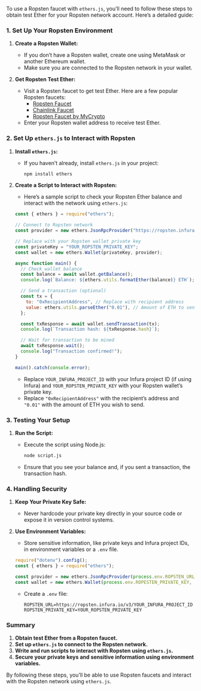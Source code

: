 To use a Ropsten faucet with `ethers.js`, you’ll need to follow these steps to obtain test Ether for your Ropsten network account. Here’s a detailed guide:

### 1. **Set Up Your Ropsten Environment**

1. **Create a Ropsten Wallet:**
   - If you don’t have a Ropsten wallet, create one using MetaMask or another Ethereum wallet.
   - Make sure you are connected to the Ropsten network in your wallet.

2. **Get Ropsten Test Ether:**
   - Visit a Ropsten faucet to get test Ether. Here are a few popular Ropsten faucets:
     - [Ropsten Faucet](https://faucet.ropsten.be/)
     - [Chainlink Faucet](https://faucets.chain.link/ropsten)
     - [Ropsten Faucet by MyCrypto](https://faucet.ropsten.be/)
   - Enter your Ropsten wallet address to receive test Ether.

### 2. **Set Up `ethers.js` to Interact with Ropsten**

1. **Install `ethers.js`:**
   - If you haven’t already, install `ethers.js` in your project:

     ```bash
     npm install ethers
     ```

2. **Create a Script to Interact with Ropsten:**
   - Here’s a sample script to check your Ropsten Ether balance and interact with the network using `ethers.js`:

   ```javascript
   const { ethers } = require("ethers");

   // Connect to Ropsten network
   const provider = new ethers.JsonRpcProvider("https://ropsten.infura.io/v3/YOUR_INFURA_PROJECT_ID");

   // Replace with your Ropsten wallet private key
   const privateKey = "YOUR_ROPSTEN_PRIVATE_KEY";
   const wallet = new ethers.Wallet(privateKey, provider);

   async function main() {
     // Check wallet balance
     const balance = await wallet.getBalance();
     console.log(`Balance: ${ethers.utils.formatEther(balance)} ETH`);

     // Send a transaction (optional)
     const tx = {
       to: "0xRecipientAddress", // Replace with recipient address
       value: ethers.utils.parseEther("0.01"), // Amount of ETH to send
     };

     const txResponse = await wallet.sendTransaction(tx);
     console.log(`Transaction hash: ${txResponse.hash}`);

     // Wait for transaction to be mined
     await txResponse.wait();
     console.log("Transaction confirmed!");
   }

   main().catch(console.error);
   ```

   - Replace `YOUR_INFURA_PROJECT_ID` with your Infura project ID (if using Infura) and `YOUR_ROPSTEN_PRIVATE_KEY` with your Ropsten wallet’s private key.
   - Replace `"0xRecipientAddress"` with the recipient’s address and `"0.01"` with the amount of ETH you wish to send.

### 3. **Testing Your Setup**

1. **Run the Script:**
   - Execute the script using Node.js:

     ```bash
     node script.js
     ```

   - Ensure that you see your balance and, if you sent a transaction, the transaction hash.

### 4. **Handling Security**

1. **Keep Your Private Key Safe:**
   - Never hardcode your private key directly in your source code or expose it in version control systems.

2. **Use Environment Variables:**
   - Store sensitive information, like private keys and Infura project IDs, in environment variables or a `.env` file.

   ```javascript
   require("dotenv").config();
   const { ethers } = require("ethers");

   const provider = new ethers.JsonRpcProvider(process.env.ROPSTEN_URL);
   const wallet = new ethers.Wallet(process.env.ROPESTEN_PRIVATE_KEY, provider);
   ```

   - Create a `.env` file:

     ```
     ROPSTEN_URL=https://ropsten.infura.io/v3/YOUR_INFURA_PROJECT_ID
     ROPSTEN_PRIVATE_KEY=YOUR_ROPSTEN_PRIVATE_KEY
     ```

### Summary

1. **Obtain test Ether from a Ropsten faucet.**
2. **Set up `ethers.js` to connect to the Ropsten network.**
3. **Write and run scripts to interact with Ropsten using `ethers.js`.**
4. **Secure your private keys and sensitive information using environment variables.**

By following these steps, you’ll be able to use Ropsten faucets and interact with the Ropsten network using `ethers.js`.